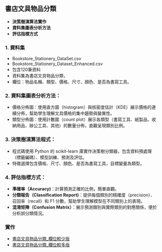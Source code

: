 ## 書店文具物品分類
- **決策樹演算法實作**
- **資料集圖表分析方法**
- **評估指標方式**


### 1. 資料集
- Bookstore_Stationery_DataSet.csv
- Bookstore_Stationery_Dataset_Enhanced.csv
- 包含120筆資料
- 資料集為書店文具物品分類，
- 欄位：物品名稱、類型、價格、尺寸、顏色、是否為書寫工具。

### 2. 資料集圖表分析方法：
- 價格分佈圖：使用直方圖（histogram）與核密度估計（KDE）展示價格的連續分佈，幫助學生理解文具價格的集中趨勢與變異性。
- 類型分佈圖：使用計數圖（count plot）展示各類型（書寫工具、紙製品、收納用品、辦公工具、其他）的數量分佈，直觀呈現類別比例。

### 3. 決策樹演算法程式：
- 程式碼使用 Python 的 scikit-learn 庫實作決策樹分類器，包含資料預處理（標籤編碼）、模型訓練、預測及評估。
- 特徵選擇包含價格、尺寸、顏色、是否為書寫工具，目標變量為類型。

### 4. 評估指標方式：

- **準確率（Accuracy)**：計算預測正確的比例，簡單直觀。
- **分類報告（Classification Report)**：提供每個類別的精確度（precision）、召回率（recall）和 F1 分數，幫助學生理解模型在不同類別上的表現。
- **混淆矩陣（Confusion Matrix）**：展示預測類別與實際類別的對應關係，便於分析誤分類情況。

### 實作

- [書店文具物品分類_欄位較少版](./bookstore.ipynb)  
- [書店文具物品分類_欄位較多版](./bookstore_enhanced.ipynb)


